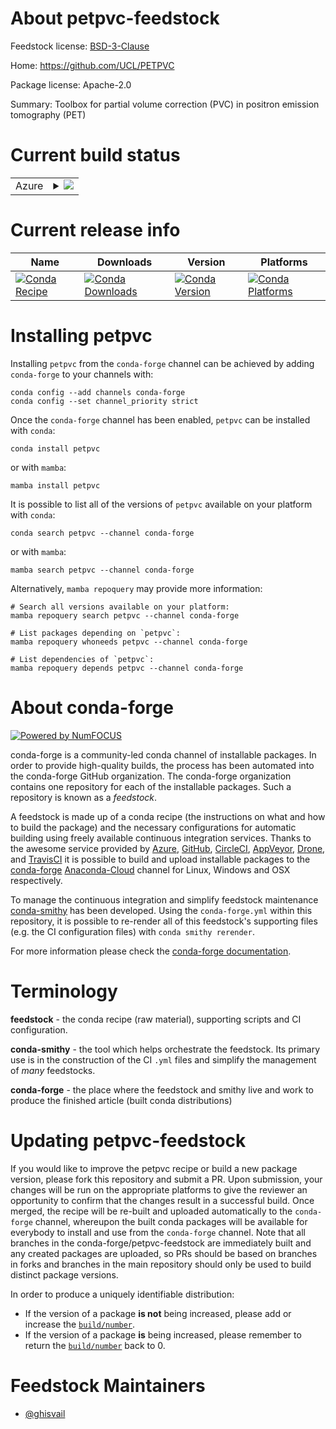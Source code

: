 About petpvc-feedstock
======================

Feedstock license: [BSD-3-Clause](https://github.com/conda-forge/petpvc-feedstock/blob/main/LICENSE.txt)

Home: https://github.com/UCL/PETPVC

Package license: Apache-2.0

Summary: Toolbox for partial volume correction (PVC) in positron emission tomography (PET)

Current build status
====================


<table>
    
  <tr>
    <td>Azure</td>
    <td>
      <details>
        <summary>
          <a href="https://dev.azure.com/conda-forge/feedstock-builds/_build/latest?definitionId=12885&branchName=main">
            <img src="https://dev.azure.com/conda-forge/feedstock-builds/_apis/build/status/petpvc-feedstock?branchName=main">
          </a>
        </summary>
        <table>
          <thead><tr><th>Variant</th><th>Status</th></tr></thead>
          <tbody><tr>
              <td>linux_64</td>
              <td>
                <a href="https://dev.azure.com/conda-forge/feedstock-builds/_build/latest?definitionId=12885&branchName=main">
                  <img src="https://dev.azure.com/conda-forge/feedstock-builds/_apis/build/status/petpvc-feedstock?branchName=main&jobName=linux&configuration=linux%20linux_64_" alt="variant">
                </a>
              </td>
            </tr><tr>
              <td>osx_64</td>
              <td>
                <a href="https://dev.azure.com/conda-forge/feedstock-builds/_build/latest?definitionId=12885&branchName=main">
                  <img src="https://dev.azure.com/conda-forge/feedstock-builds/_apis/build/status/petpvc-feedstock?branchName=main&jobName=osx&configuration=osx%20osx_64_" alt="variant">
                </a>
              </td>
            </tr><tr>
              <td>osx_arm64</td>
              <td>
                <a href="https://dev.azure.com/conda-forge/feedstock-builds/_build/latest?definitionId=12885&branchName=main">
                  <img src="https://dev.azure.com/conda-forge/feedstock-builds/_apis/build/status/petpvc-feedstock?branchName=main&jobName=osx&configuration=osx%20osx_arm64_" alt="variant">
                </a>
              </td>
            </tr><tr>
              <td>win_64</td>
              <td>
                <a href="https://dev.azure.com/conda-forge/feedstock-builds/_build/latest?definitionId=12885&branchName=main">
                  <img src="https://dev.azure.com/conda-forge/feedstock-builds/_apis/build/status/petpvc-feedstock?branchName=main&jobName=win&configuration=win%20win_64_" alt="variant">
                </a>
              </td>
            </tr>
          </tbody>
        </table>
      </details>
    </td>
  </tr>
</table>

Current release info
====================

| Name | Downloads | Version | Platforms |
| --- | --- | --- | --- |
| [![Conda Recipe](https://img.shields.io/badge/recipe-petpvc-green.svg)](https://anaconda.org/conda-forge/petpvc) | [![Conda Downloads](https://img.shields.io/conda/dn/conda-forge/petpvc.svg)](https://anaconda.org/conda-forge/petpvc) | [![Conda Version](https://img.shields.io/conda/vn/conda-forge/petpvc.svg)](https://anaconda.org/conda-forge/petpvc) | [![Conda Platforms](https://img.shields.io/conda/pn/conda-forge/petpvc.svg)](https://anaconda.org/conda-forge/petpvc) |

Installing petpvc
=================

Installing `petpvc` from the `conda-forge` channel can be achieved by adding `conda-forge` to your channels with:

```
conda config --add channels conda-forge
conda config --set channel_priority strict
```

Once the `conda-forge` channel has been enabled, `petpvc` can be installed with `conda`:

```
conda install petpvc
```

or with `mamba`:

```
mamba install petpvc
```

It is possible to list all of the versions of `petpvc` available on your platform with `conda`:

```
conda search petpvc --channel conda-forge
```

or with `mamba`:

```
mamba search petpvc --channel conda-forge
```

Alternatively, `mamba repoquery` may provide more information:

```
# Search all versions available on your platform:
mamba repoquery search petpvc --channel conda-forge

# List packages depending on `petpvc`:
mamba repoquery whoneeds petpvc --channel conda-forge

# List dependencies of `petpvc`:
mamba repoquery depends petpvc --channel conda-forge
```


About conda-forge
=================

[![Powered by
NumFOCUS](https://img.shields.io/badge/powered%20by-NumFOCUS-orange.svg?style=flat&colorA=E1523D&colorB=007D8A)](https://numfocus.org)

conda-forge is a community-led conda channel of installable packages.
In order to provide high-quality builds, the process has been automated into the
conda-forge GitHub organization. The conda-forge organization contains one repository
for each of the installable packages. Such a repository is known as a *feedstock*.

A feedstock is made up of a conda recipe (the instructions on what and how to build
the package) and the necessary configurations for automatic building using freely
available continuous integration services. Thanks to the awesome service provided by
[Azure](https://azure.microsoft.com/en-us/services/devops/), [GitHub](https://github.com/),
[CircleCI](https://circleci.com/), [AppVeyor](https://www.appveyor.com/),
[Drone](https://cloud.drone.io/welcome), and [TravisCI](https://travis-ci.com/)
it is possible to build and upload installable packages to the
[conda-forge](https://anaconda.org/conda-forge) [Anaconda-Cloud](https://anaconda.org/)
channel for Linux, Windows and OSX respectively.

To manage the continuous integration and simplify feedstock maintenance
[conda-smithy](https://github.com/conda-forge/conda-smithy) has been developed.
Using the ``conda-forge.yml`` within this repository, it is possible to re-render all of
this feedstock's supporting files (e.g. the CI configuration files) with ``conda smithy rerender``.

For more information please check the [conda-forge documentation](https://conda-forge.org/docs/).

Terminology
===========

**feedstock** - the conda recipe (raw material), supporting scripts and CI configuration.

**conda-smithy** - the tool which helps orchestrate the feedstock.
                   Its primary use is in the construction of the CI ``.yml`` files
                   and simplify the management of *many* feedstocks.

**conda-forge** - the place where the feedstock and smithy live and work to
                  produce the finished article (built conda distributions)


Updating petpvc-feedstock
=========================

If you would like to improve the petpvc recipe or build a new
package version, please fork this repository and submit a PR. Upon submission,
your changes will be run on the appropriate platforms to give the reviewer an
opportunity to confirm that the changes result in a successful build. Once
merged, the recipe will be re-built and uploaded automatically to the
`conda-forge` channel, whereupon the built conda packages will be available for
everybody to install and use from the `conda-forge` channel.
Note that all branches in the conda-forge/petpvc-feedstock are
immediately built and any created packages are uploaded, so PRs should be based
on branches in forks and branches in the main repository should only be used to
build distinct package versions.

In order to produce a uniquely identifiable distribution:
 * If the version of a package **is not** being increased, please add or increase
   the [``build/number``](https://docs.conda.io/projects/conda-build/en/latest/resources/define-metadata.html#build-number-and-string).
 * If the version of a package **is** being increased, please remember to return
   the [``build/number``](https://docs.conda.io/projects/conda-build/en/latest/resources/define-metadata.html#build-number-and-string)
   back to 0.

Feedstock Maintainers
=====================

* [@ghisvail](https://github.com/ghisvail/)


<!-- dummy commit to enable rerendering -->

